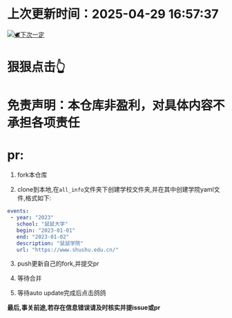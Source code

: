 # 上次更新时间：2025-04-29 16:57:37
[![🕊下次一定](img.png "这是一只鸽子")](https://open-web-calendar.hosted.quelltext.eu/calendar.html?url=https%3A%2F%2Fraw.githubusercontent.com%2Flingtimeone%2FBAOYAN-Calendar%2Fmain%2Fcalendar.ics)
    
# 狠狠点击👆
    
 # 免责声明：本仓库非盈利，对具体内容不承担各项责任
    
 # pr:
    
 1. fork本仓库
    
 2. clone到本地,在`all_info`文件夹下创建学校文件夹,并在其中创建学院yaml文件,格式如下:
    
 ```yaml
events:
  - year: "2023"
    school: "鼠鼠大学"
    begin: "2023-01-01"
    end: "2023-01-02"
    description: "鼠鼠学院"
    url: "https://www.shushu.edu.cn/"
```

    
 3. push更新自己的fork,并提交pr
    
 4. 等待合并
    
 5. 等待auto update完成后点击鸽鸽
    
 **最后,事关前途,若存在信息错误请及时核实并提issue或pr**
    
    